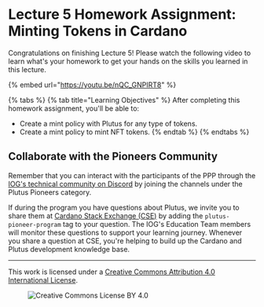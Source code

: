 # Lecture 5 Homework Assignment: Minting Tokens in Cardano

Congratulations on finishing Lecture 5! Please watch the following video to learn what's your homework to get your hands on the skills you learned in this lecture.

{% embed url="https://youtu.be/nQC_GNPIRT8" %}

{% tabs %}
{% tab title="Learning Objectives" %}
After completing this homework assignment, you'll be able to:

* Create a mint policy with Plutus for any type of tokens.
* Create a mint policy to mint NFT tokens.
{% endtab %}
{% endtabs %}

## Collaborate with the Pioneers Community

Remember that you can interact with the participants of the PPP through the [IOG's technical community on Discord](https://discord.gg/inputoutput) by joining the channels under the Plutus Pioneers category.

If during the program you have questions about Plutus, we invite you to share them at [Cardano Stack Exchange (CSE)](https://cardano.stackexchange.com/) by adding the `plutus-pioneer-program` tag to your question. The IOG's Education Team members will monitor these questions to support your learning journey. Whenever you share a question at CSE, you're helping to build up the Cardano and Plutus development knowledge base.

---

This work is licensed under a [Creative Commons Attribution 4.0 International License](http://creativecommons.org/licenses/by/4.0/).

<figure><img src="https://i.creativecommons.org/l/by/4.0/88x31.png" alt="Creative Commons License BY 4.0"></figure>